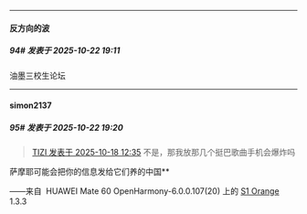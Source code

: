 ﻿
*****

####  反方向的波  
##### 94#       发表于 2025-10-22 19:11

油墨三校生论坛


*****

####  simon2137  
##### 95#       发表于 2025-10-22 19:20

<blockquote><a href="httphttps://stage1st.com/2b/forum.php?mod=redirect&amp;goto=findpost&amp;pid=68588730&amp;ptid=2264767" target="_blank">TIZI 发表于 2025-10-18 12:35</a>
不是，那我放那几个挺巴歌曲手机会爆炸吗</blockquote>
萨摩耶可能会把你的信息发给它们养的中国**

——来自  HUAWEI Mate 60 OpenHarmony-6.0.0.107(20) 上的 [S1 Orange](https://stage1st.com/2b/forum.php?mod=viewthread&amp;tid=2244111) 1.3.3


